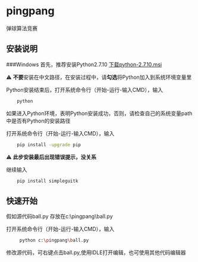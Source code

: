# pingpang
弹球算法竞赛
## 安装说明
###Windows
首先，推荐安装Python2.7.10 <a href="https://www.python.org/ftp/python/2.7.10/python-2.7.10.msi" target="_blank">下载python-2.7.10.msi</a>

:warning: **不要**安装在中文路径，在安装过程中，请**勾选**将Python加入到系统环境变量里

Python安装结束后，打开系统命令行（开始-运行-输入CMD），输入
```bash
    python
```
如果进入Python环境，表明Python安装成功，否则，请检查自己的系统变量path中是否有Python的安装路径



打开系统命令行（开始-运行-输入CMD），输入
```bash
    pip install -upgrade pip
```
:warning: **此步安装最后出现错误提示，没关系**

继续输入
```bash
    pip install simpleguitk
```

## 快速开始
假如源代码ball.py 存放在c:\pingpang\ball.py

打开系统命令行（开始-运行-输入CMD），输入
```bash
     python c:\pingpang\ball.py
```
修改源代码，可右键点击ball.py,使用IDLE打开编辑，也可使用其他代码编辑器
